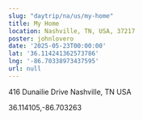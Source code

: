 ```yaml
---
slug: "daytrip/na/us/my-home"
title: My Home
location: Nashville, TN, USA, 37217
poster: johnlovero
date: '2025-05-23T00:00:00'
lat: '36.114241362573786'
lng: '-86.70338973437595'
url: null
---
```


416 Dunailie Drive Nashville, TN USA

36.114105,-86.703263
